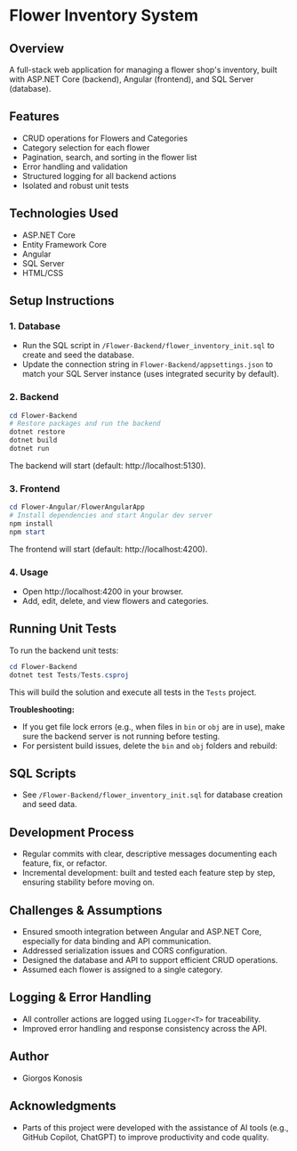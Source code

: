 # Flower Inventory System

## Overview
A full-stack web application for managing a flower shop's inventory, built with ASP.NET Core (backend), Angular (frontend), and SQL Server (database).

## Features
- CRUD operations for Flowers and Categories
- Category selection for each flower
- Pagination, search, and sorting in the flower list
- Error handling and validation
- Structured logging for all backend actions
- Isolated and robust unit tests

## Technologies Used
- ASP.NET Core
- Entity Framework Core
- Angular
- SQL Server
- HTML/CSS

## Setup Instructions

### 1. Database
- Run the SQL script in `/Flower-Backend/flower_inventory_init.sql` to create and seed the database.
- Update the connection string in `Flower-Backend/appsettings.json` to match your SQL Server instance (uses integrated security by default).

### 2. Backend
```powershell
cd Flower-Backend
# Restore packages and run the backend
dotnet restore
dotnet build
dotnet run
```
The backend will start (default: http://localhost:5130).

### 3. Frontend
```powershell
cd Flower-Angular/FlowerAngularApp
# Install dependencies and start Angular dev server
npm install
npm start
```
The frontend will start (default: http://localhost:4200).

### 4. Usage
- Open http://localhost:4200 in your browser.
- Add, edit, delete, and view flowers and categories.

## Running Unit Tests
To run the backend unit tests:
```powershell
cd Flower-Backend
dotnet test Tests/Tests.csproj
```
This will build the solution and execute all tests in the `Tests` project.

**Troubleshooting:**
- If you get file lock errors (e.g., when files in `bin` or `obj` are in use), make sure the backend server is not running before testing.
- For persistent build issues, delete the `bin` and `obj` folders and rebuild:

## SQL Scripts
- See `/Flower-Backend/flower_inventory_init.sql` for database creation and seed data.

## Development Process
- Regular commits with clear, descriptive messages documenting each feature, fix, or refactor.
- Incremental development: built and tested each feature step by step, ensuring stability before moving on.

## Challenges & Assumptions
- Ensured smooth integration between Angular and ASP.NET Core, especially for data binding and API communication.
- Addressed serialization issues and CORS configuration.
- Designed the database and API to support efficient CRUD operations.
- Assumed each flower is assigned to a single category.

## Logging & Error Handling
- All controller actions are logged using `ILogger<T>` for traceability.
- Improved error handling and response consistency across the API.

## Author
- Giorgos Konosis

## Acknowledgments
- Parts of this project were developed with the assistance of AI tools (e.g., GitHub Copilot, ChatGPT) to improve productivity and code quality.

